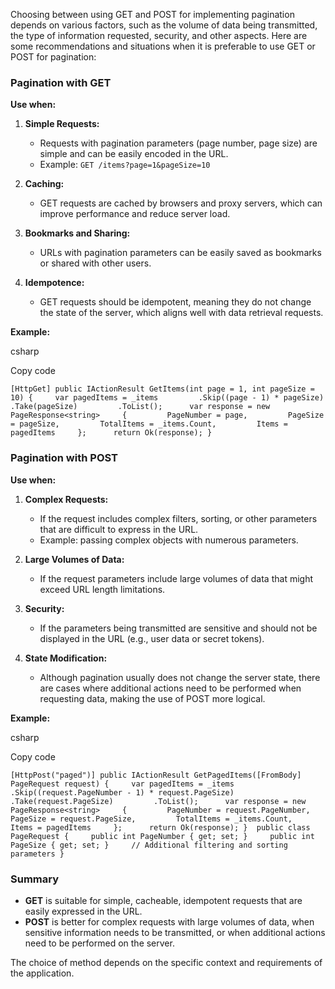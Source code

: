 Choosing between using GET and POST for implementing pagination depends on various factors, such as the volume of data being transmitted, the type of information requested, security, and other aspects. Here are some recommendations and situations when it is preferable to use GET or POST for pagination:

### Pagination with GET

**Use when:**

1. **Simple Requests:**
    
    - Requests with pagination parameters (page number, page size) are simple and can be easily encoded in the URL.
    - Example: `GET /items?page=1&pageSize=10`
2. **Caching:**
    
    - GET requests are cached by browsers and proxy servers, which can improve performance and reduce server load.
3. **Bookmarks and Sharing:**
    
    - URLs with pagination parameters can be easily saved as bookmarks or shared with other users.
4. **Idempotence:**
    
    - GET requests should be idempotent, meaning they do not change the state of the server, which aligns well with data retrieval requests.

**Example:**

csharp

Copy code

`[HttpGet] public IActionResult GetItems(int page = 1, int pageSize = 10) {     var pagedItems = _items         .Skip((page - 1) * pageSize)         .Take(pageSize)         .ToList();      var response = new PageResponse<string>     {         PageNumber = page,         PageSize = pageSize,         TotalItems = _items.Count,         Items = pagedItems     };      return Ok(response); }`

### Pagination with POST

**Use when:**

1. **Complex Requests:**
    
    - If the request includes complex filters, sorting, or other parameters that are difficult to express in the URL.
    - Example: passing complex objects with numerous parameters.
2. **Large Volumes of Data:**
    
    - If the request parameters include large volumes of data that might exceed URL length limitations.
3. **Security:**
    
    - If the parameters being transmitted are sensitive and should not be displayed in the URL (e.g., user data or secret tokens).
4. **State Modification:**
    
    - Although pagination usually does not change the server state, there are cases where additional actions need to be performed when requesting data, making the use of POST more logical.

**Example:**

csharp

Copy code

`[HttpPost("paged")] public IActionResult GetPagedItems([FromBody] PageRequest request) {     var pagedItems = _items         .Skip((request.PageNumber - 1) * request.PageSize)         .Take(request.PageSize)         .ToList();      var response = new PageResponse<string>     {         PageNumber = request.PageNumber,         PageSize = request.PageSize,         TotalItems = _items.Count,         Items = pagedItems     };      return Ok(response); }  public class PageRequest {     public int PageNumber { get; set; }     public int PageSize { get; set; }     // Additional filtering and sorting parameters }`

### Summary

- **GET** is suitable for simple, cacheable, idempotent requests that are easily expressed in the URL.
- **POST** is better for complex requests with large volumes of data, when sensitive information needs to be transmitted, or when additional actions need to be performed on the server.

The choice of method depends on the specific context and requirements of the application.